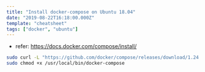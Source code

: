 ```yaml
---
title: "Install docker-compose on Ubuntu 18.04"
date: "2019-08-22T16:18:00.000Z"
template: "cheatsheet"
tags: ["docker", "ubuntu"]
---
```


- refer: https://docs.docker.com/compose/install/

```bash
sudo curl -L "https://github.com/docker/compose/releases/download/1.24.1/docker-compose-$(uname -s)-$(uname -m)" -o /usr/local/bin/docker-compose
sudo chmod +x /usr/local/bin/docker-compose
```

